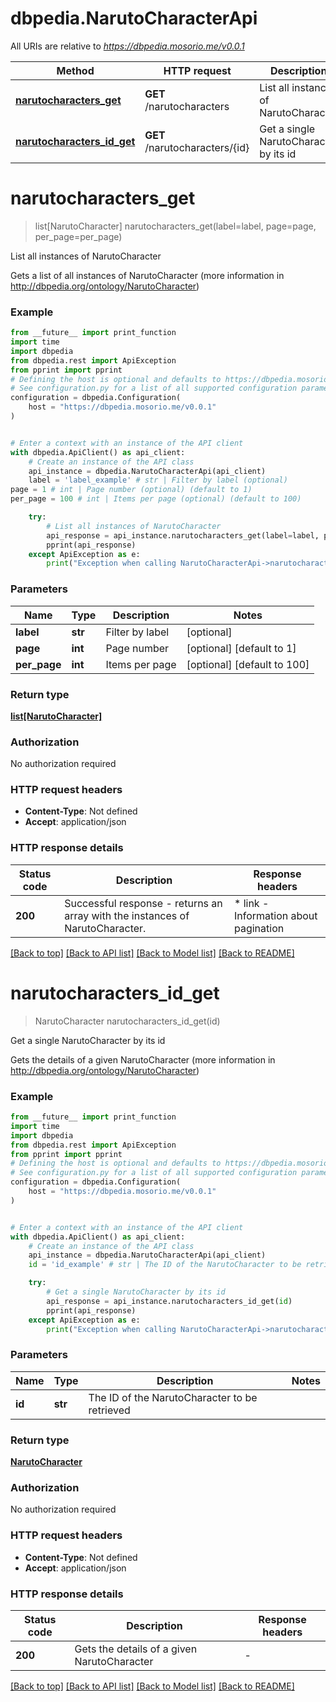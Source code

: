 # dbpedia.NarutoCharacterApi

All URIs are relative to *https://dbpedia.mosorio.me/v0.0.1*

Method | HTTP request | Description
------------- | ------------- | -------------
[**narutocharacters_get**](NarutoCharacterApi.md#narutocharacters_get) | **GET** /narutocharacters | List all instances of NarutoCharacter
[**narutocharacters_id_get**](NarutoCharacterApi.md#narutocharacters_id_get) | **GET** /narutocharacters/{id} | Get a single NarutoCharacter by its id


# **narutocharacters_get**
> list[NarutoCharacter] narutocharacters_get(label=label, page=page, per_page=per_page)

List all instances of NarutoCharacter

Gets a list of all instances of NarutoCharacter (more information in http://dbpedia.org/ontology/NarutoCharacter)

### Example

```python
from __future__ import print_function
import time
import dbpedia
from dbpedia.rest import ApiException
from pprint import pprint
# Defining the host is optional and defaults to https://dbpedia.mosorio.me/v0.0.1
# See configuration.py for a list of all supported configuration parameters.
configuration = dbpedia.Configuration(
    host = "https://dbpedia.mosorio.me/v0.0.1"
)


# Enter a context with an instance of the API client
with dbpedia.ApiClient() as api_client:
    # Create an instance of the API class
    api_instance = dbpedia.NarutoCharacterApi(api_client)
    label = 'label_example' # str | Filter by label (optional)
page = 1 # int | Page number (optional) (default to 1)
per_page = 100 # int | Items per page (optional) (default to 100)

    try:
        # List all instances of NarutoCharacter
        api_response = api_instance.narutocharacters_get(label=label, page=page, per_page=per_page)
        pprint(api_response)
    except ApiException as e:
        print("Exception when calling NarutoCharacterApi->narutocharacters_get: %s\n" % e)
```

### Parameters

Name | Type | Description  | Notes
------------- | ------------- | ------------- | -------------
 **label** | **str**| Filter by label | [optional] 
 **page** | **int**| Page number | [optional] [default to 1]
 **per_page** | **int**| Items per page | [optional] [default to 100]

### Return type

[**list[NarutoCharacter]**](NarutoCharacter.md)

### Authorization

No authorization required

### HTTP request headers

 - **Content-Type**: Not defined
 - **Accept**: application/json

### HTTP response details
| Status code | Description | Response headers |
|-------------|-------------|------------------|
**200** | Successful response - returns an array with the instances of NarutoCharacter. |  * link - Information about pagination <br>  |

[[Back to top]](#) [[Back to API list]](../README.md#documentation-for-api-endpoints) [[Back to Model list]](../README.md#documentation-for-models) [[Back to README]](../README.md)

# **narutocharacters_id_get**
> NarutoCharacter narutocharacters_id_get(id)

Get a single NarutoCharacter by its id

Gets the details of a given NarutoCharacter (more information in http://dbpedia.org/ontology/NarutoCharacter)

### Example

```python
from __future__ import print_function
import time
import dbpedia
from dbpedia.rest import ApiException
from pprint import pprint
# Defining the host is optional and defaults to https://dbpedia.mosorio.me/v0.0.1
# See configuration.py for a list of all supported configuration parameters.
configuration = dbpedia.Configuration(
    host = "https://dbpedia.mosorio.me/v0.0.1"
)


# Enter a context with an instance of the API client
with dbpedia.ApiClient() as api_client:
    # Create an instance of the API class
    api_instance = dbpedia.NarutoCharacterApi(api_client)
    id = 'id_example' # str | The ID of the NarutoCharacter to be retrieved

    try:
        # Get a single NarutoCharacter by its id
        api_response = api_instance.narutocharacters_id_get(id)
        pprint(api_response)
    except ApiException as e:
        print("Exception when calling NarutoCharacterApi->narutocharacters_id_get: %s\n" % e)
```

### Parameters

Name | Type | Description  | Notes
------------- | ------------- | ------------- | -------------
 **id** | **str**| The ID of the NarutoCharacter to be retrieved | 

### Return type

[**NarutoCharacter**](NarutoCharacter.md)

### Authorization

No authorization required

### HTTP request headers

 - **Content-Type**: Not defined
 - **Accept**: application/json

### HTTP response details
| Status code | Description | Response headers |
|-------------|-------------|------------------|
**200** | Gets the details of a given NarutoCharacter |  -  |

[[Back to top]](#) [[Back to API list]](../README.md#documentation-for-api-endpoints) [[Back to Model list]](../README.md#documentation-for-models) [[Back to README]](../README.md)

